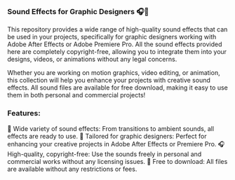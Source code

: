 ### Sound Effects for Graphic Designers 🎧🎨

This repository provides a wide range of high-quality sound effects that can be used in your projects, specifically for graphic designers working with Adobe After Effects or Adobe Premiere Pro. All the sound effects provided here are completely copyright-free, allowing you to integrate them into your designs, videos, or animations without any legal concerns.

Whether you are working on motion graphics, video editing, or animation, this collection will help you enhance your projects with creative sound effects. All sound files are available for free download, making it easy to use them in both personal and commercial projects!

### Features:
📂 Wide variety of sound effects: From transitions to ambient sounds, all effects are ready to use.
🎨 Tailored for graphic designers: Perfect for enhancing your creative projects in Adobe After Effects or Premiere Pro.
🎧 High-quality, copyright-free: Use the sounds freely in personal and commercial works without any licensing issues.
💾 Free to download: All files are available without any restrictions or fees.
